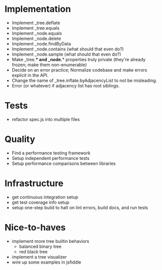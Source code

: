 # Implementation

 * Implement _tree.deflate
 * Implement _tree.equals
 * Implement _node.equals
 * Implement _node.delete
 * Implement _node.findByData
 * Implement _node.contains (what should that even do?)
 * Implement _node.sample (what should that even do?)
 * Make _tree.__* and _node.__* properties truly private (they're already frozen; make them non-enumerable)
 * Decide on an error practice; Normalize codebase and make errors explicit in the API.
 * Change the name of _tree.inflate.byAdjacencyList to not be misleading.
 * Error (or whatever) if adjacency list has root siblings.

# Tests

 * refactor spec.js into multiple files

# Quality

 * Find a performance testing framework
 * Setup independent performance tests
 * Setup performance comparisons between libraries

# Infrastructure

 * get continuous integration setup
 * get test coverage info setup
 * setup one-step build to halt on lint errors, build docs, and run tests

# Nice-to-haves

 * implement more tree builtin behaviors
   - balanced binary tree
   - red black tree
 * implement a tree visualizer
 * wire up some examples in jsfiddle



